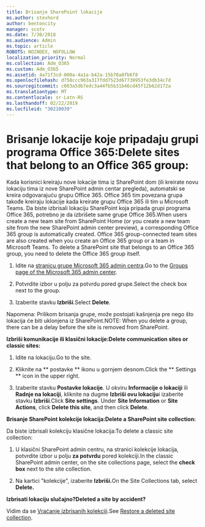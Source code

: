 ```yaml
---
title: Brisanje SharePoint lokacije
ms.author: stevhord
author: bentoncity
manager: scotv
ms.date: 7/30/2018
ms.audience: Admin
ms.topic: article
ROBOTS: NOINDEX, NOFOLLOW
localization_priority: Normal
ms.collection: Adm_O365
ms.custom: Adm_O365
ms.assetid: 4a71f3cd-000a-4a1a-b42a-15b70a8fb6f8
ms.openlocfilehash: d758ccc963a317fdd7523d67739953fe3db34c7d
ms.sourcegitcommit: c003a5db7edc3a44fb5b31b46cd45f12b62d172a
ms.translationtype: MT
ms.contentlocale: sr-Latn-RS
ms.lasthandoff: 02/22/2019
ms.locfileid: "30210039"
---
```

# <a name="delete-sites-that-belong-to-an-office-365-group"></a><span data-ttu-id="6025d-102">Brisanje lokacije koje pripadaju grupi programa Office 365:</span><span class="sxs-lookup"><span data-stu-id="6025d-102">Delete sites that belong to an Office 365 group:</span></span>

<span data-ttu-id="6025d-p101">Kada korisnici kreiraju nove lokacije tima iz SharePoint dom (ili kreirate novu lokaciju tima iz nove SharePoint admin centar pregleda), automatski se kreira odgovarajuću grupu Office 365. Office 365 tim povezana grupa takođe kreiraju lokacije kada kreirate grupu Office 365 ili tim u Microsoft Teams. Da biste izbrisali lokaciju SharePoint koja pripada grupi programa Office 365, potrebno je da izbrišete same grupe Office 365.</span><span class="sxs-lookup"><span data-stu-id="6025d-p101">When users create a new team site from SharePoint Home (or you create a new team site from the new SharePoint admin center preview), a corresponding Office 365 group is automatically created. Office 365 group-connected team sites are also created when you create an Office 365 group or a team in Microsoft Teams. To delete a SharePoint site that belongs to an Office 365 group, you need to delete the Office 365 group itself.</span></span> 
  
1. <span data-ttu-id="6025d-106">Idite na [stranicu grupe Microsoft 365 admin centra](https://portal.office.com/adminportal/home#/groups).</span><span class="sxs-lookup"><span data-stu-id="6025d-106">Go to the [Groups page of the Microsoft 365 admin center](https://portal.office.com/adminportal/home#/groups).</span></span>
    
2. <span data-ttu-id="6025d-107">Potvrdite izbor u polju za potvrdu pored grupe.</span><span class="sxs-lookup"><span data-stu-id="6025d-107">Select the check box next to the group.</span></span>
    
3. <span data-ttu-id="6025d-108">Izaberite stavku **Izbriši**.</span><span class="sxs-lookup"><span data-stu-id="6025d-108">Select **Delete**.</span></span>
    
<span data-ttu-id="6025d-109">Napomena: Prilikom brisanja grupe, može postojati kašnjenja pre nego što lokacija će biti uklonjena iz SharePoint.</span><span class="sxs-lookup"><span data-stu-id="6025d-109">NOTE: When you delete a group, there can be a delay before the site is removed from SharePoint.</span></span>
  
<span data-ttu-id="6025d-110">**Izbriši komunikacije ili klasični lokacije:**</span><span class="sxs-lookup"><span data-stu-id="6025d-110">**Delete communication sites or classic sites:**</span></span>

1. <span data-ttu-id="6025d-111">Idite na lokaciju.</span><span class="sxs-lookup"><span data-stu-id="6025d-111">Go to the site.</span></span>
  
2. <span data-ttu-id="6025d-112">Kliknite na \*\* postavke \*\* ikonu u gornjem desnom.</span><span class="sxs-lookup"><span data-stu-id="6025d-112">Click the \*\* Settings \*\* icon in the upper right.</span></span> 
  
3. <span data-ttu-id="6025d-p102">Izaberite stavku **Postavke lokacije**. U okviru **Informacije o lokaciji** ili **Radnje na lokaciji**, kliknite na dugme **Izbriši ovu lokaciju**i izaberite stavku **Izbriši**.</span><span class="sxs-lookup"><span data-stu-id="6025d-p102">Click **Site settings**. Under **Site Information** or **Site Actions**, click **Delete this site**, and then click **Delete**.</span></span>
  
<span data-ttu-id="6025d-115">**Brisanje SharePoint kolekcije lokacija:**</span><span class="sxs-lookup"><span data-stu-id="6025d-115">**Delete a SharePoint site collection:**</span></span>

<span data-ttu-id="6025d-116">Da biste izbrisali kolekciju klasične lokacija:</span><span class="sxs-lookup"><span data-stu-id="6025d-116">To delete a classic site collection:</span></span>
  
1. <span data-ttu-id="6025d-117">U klasični SharePoint admin centru, na stranici kolekcije lokacija, potvrdite izbor u polju **za potvrdu** pored kolekciji.</span><span class="sxs-lookup"><span data-stu-id="6025d-117">In the classic SharePoint admin center, on the site collections page, select the **check box** next to the site collection.</span></span> 
    
2. <span data-ttu-id="6025d-118">Na kartici "kolekcije", izaberite **Izbriši.**</span><span class="sxs-lookup"><span data-stu-id="6025d-118">On the Site Collections tab, select **Delete.**</span></span>
    
<span data-ttu-id="6025d-119">**Izbrisati lokaciju slučajno?**</span><span class="sxs-lookup"><span data-stu-id="6025d-119">**Deleted a site by accident?**</span></span>

<span data-ttu-id="6025d-120">Vidim da se [Vraćanje izbrisanih kolekciji](https://go.microsoft.com/fwlink/?linkid=867660).</span><span class="sxs-lookup"><span data-stu-id="6025d-120">See [Restore a deleted site collection](https://go.microsoft.com/fwlink/?linkid=867660).</span></span>
  


